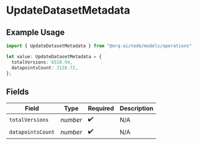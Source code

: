 # UpdateDatasetMetadata

## Example Usage

```typescript
import { UpdateDatasetMetadata } from "@orq-ai/node/models/operations";

let value: UpdateDatasetMetadata = {
  totalVersions: 6510.94,
  datapointsCount: 3128.72,
};
```

## Fields

| Field              | Type               | Required           | Description        |
| ------------------ | ------------------ | ------------------ | ------------------ |
| `totalVersions`    | *number*           | :heavy_check_mark: | N/A                |
| `datapointsCount`  | *number*           | :heavy_check_mark: | N/A                |